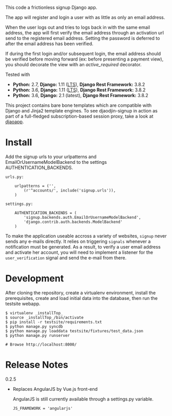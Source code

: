 This code a frictionless signup Django app.

The app will register and login a user with as little as only an email address.

When the user logs out and tries to logs back in with the same email address,
the app will first verify the email address through an activation url send
to the registered email address. Setting the password is deferred to after
the email address has been verified.

If during the first login and/or subsequent login, the email address should
be verified before moving forward (ex: before presenting a payment view),
you should decorate the view with an *active_required* decorator.

Tested with

- **Python:** 2.7, **Django:** 1.11 ([LTS](https://www.djangoproject.com/download/)), **Django Rest Framework:** 3.8.2
- **Python:** 3.6, **Django:** 1.11 ([LTS](https://www.djangoproject.com/download/)), **Django Rest Framework:** 3.8.2
- **Python:** 3.6, **Django:** 2.1 (latest),       **Django Rest Framework:** 3.8.2

This project contains bare bone templates which are compatible with Django
and Jinja2 template engines. To see djaodjin-signup in action as part
of a full-fledged subscription-based session proxy, take a look
at [djaoapp](https://github.com/djaodjin/djaoapp/).


Install
=======

Add the signup urls to your urlpatterns and EmailOrUsernameModelBackend
to the settings AUTHENTICATION_BACKENDS.

    urls.py:

        urlpatterns = ('',
            (r'^accounts/', include('signup.urls')),
        )

    settings.py:

        AUTHENTICATION_BACKENDS = (
            'signup.backends.auth.EmailOrUsernameModelBackend',
            'django.contrib.auth.backends.ModelBackend'
        )

To make the application useable accross a variety of websites, ``signup`` never
sends any e-mails directly. It relies on triggering ``signals`` whenever
a notification must be generated. As a result, to verify a user email address
and activate her account, you will need to implement a listener for the
``user_verification`` signal and send the e-mail from there.

Development
===========

After cloning the repository, create a virtualenv environment, install
the prerequisites, create and load initial data into the database, then
run the testsite webapp.

    $ virtualenv _installTop_
    $ source _installTop_/bin/activate
    $ pip install -r testsite/requirements.txt
    $ python manage.py syncdb
    $ python manage.py loaddata testsite/fixtures/test_data.json
    $ python manage.py runserver

    # Browse http://localhost:8000/

Release Notes
=============

0.2.5

  * Replaces AngularJS by Vue.js front-end

    AngularJS is still currently available through a settings.py
    variable.

        JS_FRAMEWORK = 'angularjs'
